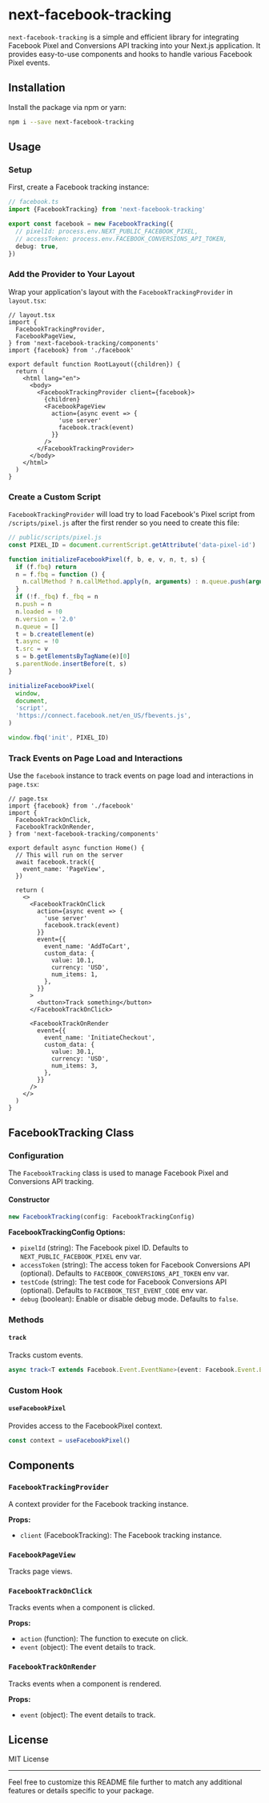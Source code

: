 # next-facebook-tracking

`next-facebook-tracking` is a simple and efficient library for integrating
Facebook Pixel and Conversions API tracking into your Next.js application. It
provides easy-to-use components and hooks to handle various Facebook Pixel
events.

## Installation

Install the package via npm or yarn:

```bash
npm i --save next-facebook-tracking
```

## Usage

### Setup

First, create a Facebook tracking instance:

```ts
// facebook.ts
import {FacebookTracking} from 'next-facebook-tracking'

export const facebook = new FacebookTracking({
  // pixelId: process.env.NEXT_PUBLIC_FACEBOOK_PIXEL,
  // accessToken: process.env.FACEBOOK_CONVERSIONS_API_TOKEN,
  debug: true,
})
```

### Add the Provider to Your Layout

Wrap your application's layout with the `FacebookTrackingProvider` in
`layout.tsx`:

```tsx
// layout.tsx
import {
  FacebookTrackingProvider,
  FacebookPageView,
} from 'next-facebook-tracking/components'
import {facebook} from './facebook'

export default function RootLayout({children}) {
  return (
    <html lang="en">
      <body>
        <FacebookTrackingProvider client={facebook}>
          {children}
          <FacebookPageView
            action={async event => {
              'use server'
              facebook.track(event)
            }}
          />
        </FacebookTrackingProvider>
      </body>
    </html>
  )
}
```

### Create a Custom Script

`FacebookTrackingProvider` will load try to load Facebook's Pixel script from
`/scripts/pixel.js` after the first render so you need to create this file:

```js
// public/scripts/pixel.js
const PIXEL_ID = document.currentScript.getAttribute('data-pixel-id')

function initializeFacebookPixel(f, b, e, v, n, t, s) {
  if (f.fbq) return
  n = f.fbq = function () {
    n.callMethod ? n.callMethod.apply(n, arguments) : n.queue.push(arguments)
  }
  if (!f._fbq) f._fbq = n
  n.push = n
  n.loaded = !0
  n.version = '2.0'
  n.queue = []
  t = b.createElement(e)
  t.async = !0
  t.src = v
  s = b.getElementsByTagName(e)[0]
  s.parentNode.insertBefore(t, s)
}

initializeFacebookPixel(
  window,
  document,
  'script',
  'https://connect.facebook.net/en_US/fbevents.js',
)

window.fbq('init', PIXEL_ID)
```

### Track Events on Page Load and Interactions

Use the `facebook` instance to track events on page load and interactions in
`page.tsx`:

```tsx
// page.tsx
import {facebook} from './facebook'
import {
  FacebookTrackOnClick,
  FacebookTrackOnRender,
} from 'next-facebook-tracking/components'

export default async function Home() {
  // This will run on the server
  await facebook.track({
    event_name: 'PageView',
  })

  return (
    <>
      <FacebookTrackOnClick
        action={async event => {
          'use server'
          facebook.track(event)
        }}
        event={{
          event_name: 'AddToCart',
          custom_data: {
            value: 10.1,
            currency: 'USD',
            num_items: 1,
          },
        }}
      >
        <button>Track something</button>
      </FacebookTrackOnClick>

      <FacebookTrackOnRender
        event={{
          event_name: 'InitiateCheckout',
          custom_data: {
            value: 30.1,
            currency: 'USD',
            num_items: 3,
          },
        }}
      />
    </>
  )
}
```

## FacebookTracking Class

### Configuration

The `FacebookTracking` class is used to manage Facebook Pixel and Conversions
API tracking.

#### Constructor

```typescript
new FacebookTracking(config: FacebookTrackingConfig)
```

**FacebookTrackingConfig Options:**

- `pixelId` (string): The Facebook pixel ID. Defaults to
  `NEXT_PUBLIC_FACEBOOK_PIXEL` env var.
- `accessToken` (string): The access token for Facebook Conversions API
  (optional). Defaults to `FACEBOOK_CONVERSIONS_API_TOKEN` env var.
- `testCode` (string): The test code for Facebook Conversions API (optional).
  Defaults to `FACEBOOK_TEST_EVENT_CODE` env var.
- `debug` (boolean): Enable or disable debug mode. Defaults to `false`.

### Methods

#### `track`

Tracks custom events.

```typescript
async track<T extends Facebook.Event.EventName>(event: Facebook.Event.EventData<T>)
```

### Custom Hook

#### `useFacebookPixel`

Provides access to the FacebookPixel context.

```typescript
const context = useFacebookPixel()
```

## Components

### `FacebookTrackingProvider`

A context provider for the Facebook tracking instance.

**Props:**

- `client` (FacebookTracking): The Facebook tracking instance.

### `FacebookPageView`

Tracks page views.

### `FacebookTrackOnClick`

Tracks events when a component is clicked.

**Props:**

- `action` (function): The function to execute on click.
- `event` (object): The event details to track.

### `FacebookTrackOnRender`

Tracks events when a component is rendered.

**Props:**

- `event` (object): The event details to track.

## License

MIT License

---

Feel free to customize this README file further to match any additional features
or details specific to your package.
